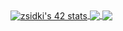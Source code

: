 <a href="https://github.com/JaeSeoKim/badge42">
  <img align="center" src="https://badge42.vercel.app/api/v2/cl1mrrdv6003509le1oe3ffd8/stats?cursusId=21&coalitionId=78" alt="zsidki's 42 stats" />
</a>
<a href="https://github.com/zsidki?tab=repositories">
  <img align="center" src="https://github-readme-stats.vercel.app/api/top-langs/?username=zsidki&theme=dark"/>
</a>
<a href="https://github.com/zsidki?tab=repositories">
 <img align="center" src="https://github-readme-stats.vercel.app/api?username=zsidki&line_height=40&show_icons=true&theme=dark">
</a>

